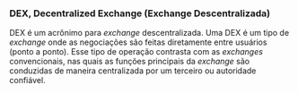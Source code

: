 ### DEX, Decentralized Exchange (Exchange Descentralizada)

DEX é um acrônimo para _exchange_ descentralizada. Uma DEX é um tipo de _exchange_ onde as negociações são feitas diretamente entre usuários (ponto a ponto). Esse tipo de operação contrasta com as _exchanges_ convencionais, nas quais as funções principais da _exchange_ são conduzidas de maneira centralizada por um terceiro ou autoridade confiável.
